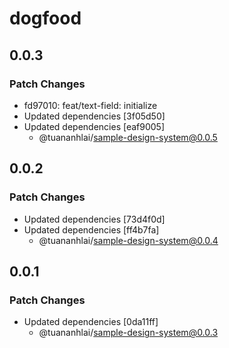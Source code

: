 # dogfood

## 0.0.3

### Patch Changes

- fd97010: feat/text-field: initialize
- Updated dependencies [3f05d50]
- Updated dependencies [eaf9005]
  - @tuananhlai/sample-design-system@0.0.5

## 0.0.2

### Patch Changes

- Updated dependencies [73d4f0d]
- Updated dependencies [ff4b7fa]
  - @tuananhlai/sample-design-system@0.0.4

## 0.0.1

### Patch Changes

- Updated dependencies [0da11ff]
  - @tuananhlai/sample-design-system@0.0.3
